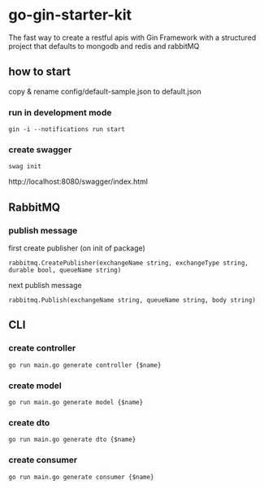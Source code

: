 # go-gin-starter-kit

The fast way to create a restful apis with Gin Framework with a structured project that defaults to mongodb and redis and rabbitMQ

## how to start

copy & rename config/default-sample.json to default.json

### run in development mode

```
gin -i --notifications run start
```

### create swagger

```
swag init
```

http://localhost:8080/swagger/index.html

## RabbitMQ

### publish message

first create publisher (on init of package)

```
rabbitmq.CreatePublisher(exchangeName string, exchangeType string, durable bool, queueName string)
```

next publish message

```
rabbitmq.Publish(exchangeName string, queueName string, body string)
```

## CLI

### create controller

```
go run main.go generate controller {$name}
```

### create model

```
go run main.go generate model {$name}
```

### create dto

```
go run main.go generate dto {$name}
```

### create consumer

```
go run main.go generate consumer {$name}
```
